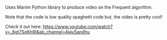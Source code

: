 Uses Manim Python library to produce video on the Frequent algorithm. 

Note that the code is low quality spaghetti code but, the video is pretty cool!

Check it out here: https://www.youtube.com/watch?v=_6gt7SqKh9I&ab_channel=AjaySandhu
